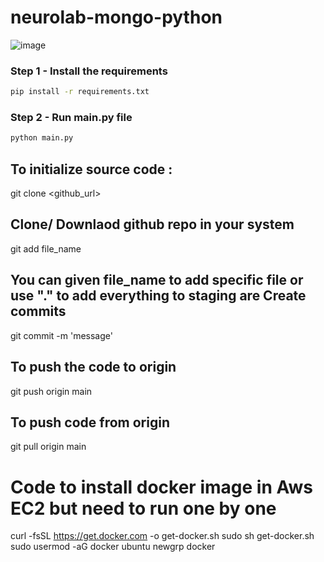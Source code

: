# neurolab-mongo-python

![image](https://www.google.com/url?sa=i&url=https%3A%2F%2Fwww.scania.com%2Ftrucks.html&psig=AOvVaw0CgkRLMsBlHBP5IPNe3VQV&ust=1682065371225000&source=images&cd=vfe&ved=0CBEQjRxqFwoTCKD91viDuP4CFQAAAAAdAAAAABAE)

### Step 1 - Install the requirements

```bash
pip install -r requirements.txt
```

### Step 2 - Run main.py file

```bash
python main.py
```

## To initialize source code :

git clone <github_url>

## Clone/ Downlaod github repo in your system

git add file_name

## You can given file_name to add specific file or use "." to add everything to staging are Create commits

git commit -m 'message'

## To push the code to origin 

git push origin main

## To push code from origin

git pull origin main

# Code to install docker image in Aws EC2 but need to run one by one

curl -fsSL https://get.docker.com -o get-docker.sh
sudo sh get-docker.sh
sudo usermod -aG docker ubuntu
newgrp docker


